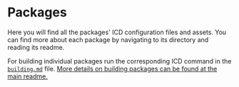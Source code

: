 # Packages

Here you will find all the packages' ICD configuration files and assets. You can find more about
each package by navigating to its directory and reading its readme.

For building individual packages run the corresponding ICD command in
the [`building.md`](building.md)
file. [More details on building packages can be found at the main readme.](https://github.com/aisgbnok/provisioning#building--installing-provisioning-packages)
